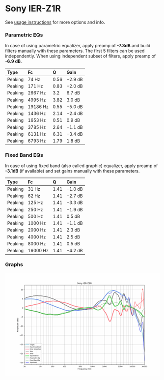 # Sony IER-Z1R
See [usage instructions](https://github.com/jaakkopasanen/AutoEq#usage) for more options and info.

### Parametric EQs
In case of using parametric equalizer, apply preamp of **-7.3dB** and build filters manually
with these parameters. The first 5 filters can be used independently.
When using independent subset of filters, apply preamp of **-6.9 dB**.

| Type    | Fc       |    Q | Gain    |
|:--------|:---------|:-----|:--------|
| Peaking | 74 Hz    | 0.56 | -2.9 dB |
| Peaking | 171 Hz   | 0.83 | -2.0 dB |
| Peaking | 2667 Hz  | 3.2  | 6.7 dB  |
| Peaking | 4995 Hz  | 3.82 | 3.0 dB  |
| Peaking | 19186 Hz | 0.55 | -5.0 dB |
| Peaking | 1436 Hz  | 2.14 | -2.4 dB |
| Peaking | 1653 Hz  | 0.51 | 0.9 dB  |
| Peaking | 3785 Hz  | 2.64 | -1.1 dB |
| Peaking | 6131 Hz  | 6.31 | -3.4 dB |
| Peaking | 6793 Hz  | 1.79 | 1.8 dB  |

### Fixed Band EQs
In case of using fixed band (also called graphic) equalizer, apply preamp of **-3.1dB**
(if available) and set gains manually with these parameters.

| Type    | Fc       |    Q | Gain    |
|:--------|:---------|:-----|:--------|
| Peaking | 31 Hz    | 1.41 | -1.0 dB |
| Peaking | 62 Hz    | 1.41 | -2.7 dB |
| Peaking | 125 Hz   | 1.41 | -3.3 dB |
| Peaking | 250 Hz   | 1.41 | -1.9 dB |
| Peaking | 500 Hz   | 1.41 | 0.5 dB  |
| Peaking | 1000 Hz  | 1.41 | -1.1 dB |
| Peaking | 2000 Hz  | 1.41 | 2.3 dB  |
| Peaking | 4000 Hz  | 1.41 | 2.5 dB  |
| Peaking | 8000 Hz  | 1.41 | 0.5 dB  |
| Peaking | 16000 Hz | 1.41 | -4.2 dB |

### Graphs
![](./Sony%20IER-Z1R.png)